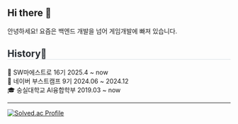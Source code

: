 <h2>Hi there 👋</h2>
안녕하세요! 요즘은 백엔드 개발을 넘어 게임개발에 빠져 있습니다.

<h2 style="border-bottom: 1px solid #d8dee4; color: #282d33;"> History📝 </h2>
🏢 SW마에스트로 16기 2025.4 ~ now <br/>
🌳 네이버 부스트캠프 9기 2024.06 ~ 2024.12 <br/>
🎓 숭실대학교 AI융합학부 2019.03 ~ now <br/>

---
[![Solved.ac Profile](http://mazassumnida.wtf/api/v2/generate_badge?boj=minbud)](https://solved.ac/minbud/)
